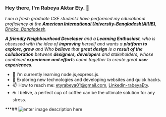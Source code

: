 ### Hey there, I'm Rabeya Aktar Ety. 👋

*I am a fresh graduate CSE student.I have performed my educational proficiency at the [**American International University-Bangladesh(AIUB)**, Dhaka, Bangladesh](https://www.aiub.edu/).*

***A friendly Neighbourhood Developer**  and a **Learning Enthusiast**,  who is obsessed with the idea of **improving** herself and wants a **platform to explore, grow** and Who **believe** that **great design** is a **result of the collaboration** between **designers, developers** and stakeholders, whose combined **experience and effort**s come together to create great **user experiences.*** 

- 🌱 I’m currently learning node.js,express.js.
- 🤔 Exploring new technologies and developing websites and quick hacks.
- 📫 How to reach me: etyrabeya01@gmail.com, [Linkedin-rabeyaEty](https://www.linkedin.com/in/rabeya-aktar-ety-143a77218/).
- ☕ I belive, a perfect cup of coffee can be the ultimate solution for any stress.

***## ![enter image description here](https://github-readme-stats.vercel.app/api?username=RabeyaEty01&&show_icons=true&title_color=ffffff&icon_color=bb2acf&text_color=daf7dc&bg_color=151515)
